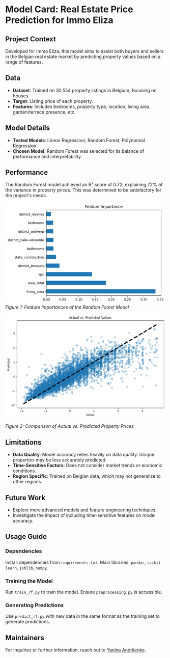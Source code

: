 # Model Card: Real Estate Price Prediction for Immo Eliza

## Project Context

Developed for Immo Eliza, this model aims to assist both buyers and sellers in the Belgian real estate market by predicting property values based on a range of features.

## Data

- **Dataset**: Trained on 30,554 property listings in Belgium, focusing on houses.
- **Target**: Listing price of each property.
- **Features**: Includes bedrooms, property type, location, living area, garden/terrace presence, etc.

## Model Details

- **Tested Models**: Linear Regression, Random Forest, Polynomial Regression.
- **Chosen Model**: Random Forest was selected for its balance of performance and interpretability.

## Performance

The Random Forest model achieved an R² score of 0.72, explaining 72% of the variance in property prices. This was determined to be satisfactory for the project's needs.

![Feature Importances](image-1.png)  
_Figure 1: Feature Importances of the Random Forest Model_

![Actual vs. Predicted Values](image-2.png)

_Figure 2: Comparison of Actual vs. Predicted Property Prices_

## Limitations

- **Data Quality**: Model accuracy relies heavily on data quality. Unique properties may be less accurately predicted.
- **Time-Sensitive Factors**: Does not consider market trends or economic conditions.
- **Region Specific**: Trained on Belgian data, which may not generalize to other regions.

## Future Work

- Explore more advanced models and feature engineering techniques.
- Investigate the impact of including time-sensitive features on model accuracy.

## Usage Guide

### Dependencies

Install dependencies from `requirements.txt`. Main libraries: `pandas`, `scikit-learn`, `joblib`, `numpy`.

### Training the Model

Run `train_rf.py` to train the model. Ensure `preprocessing.py` is accessible.

### Generating Predictions

Use `predict_rf.py` with new data in the same format as the training set to generate predictions.

## Maintainers

For inquiries or further information, reach out to [Yanina Andriienko](https://www.linkedin.com/in/yanina-andriienko-7a2984287/).
